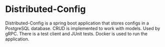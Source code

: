 # Distributed-Config
Distributed-Config is a spring boot application that stores configs in a PostgreSQL database. CRUD is implemented to work with models. Used by gRPC. There is a test client and JUnit tests. Docker is used to run the application.
